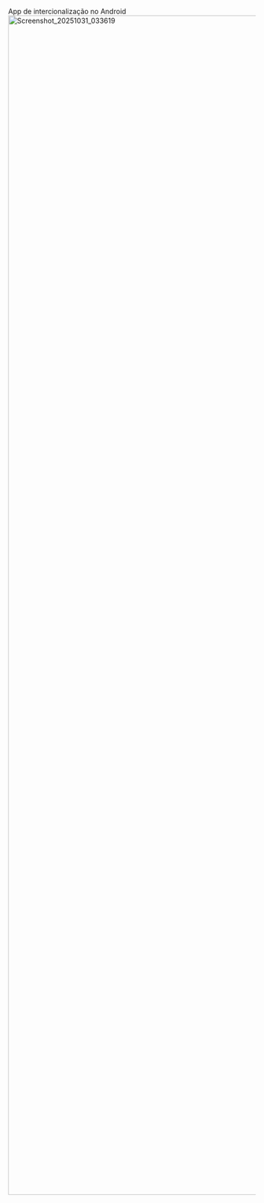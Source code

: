 App de intercionalização no Android
<img width="1080" height="2400" alt="Screenshot_20251031_033619" src="https://github.com/user-attachments/assets/4096e150-aa73-4cfe-8d45-504e94ad9419" />
